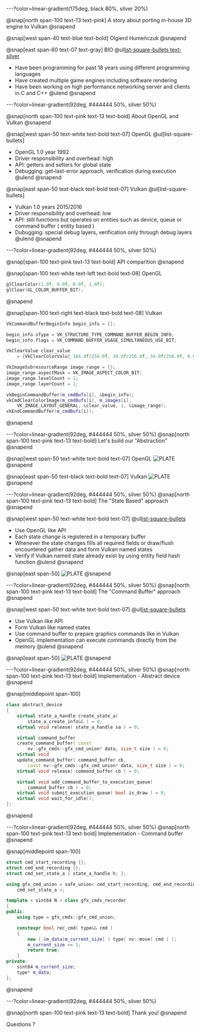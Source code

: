 ---?color=linear-gradient(175deg, black 80%, silver 20%)

@snap[north span-100 text-13 text-pink]
A story about porting in-house 3D engine to Vulkan
@snapend

@snap[west span-40 text-blue text-bold]
Olgierd Humeńczuk
@snapend

@snap[east span-60 text-07 text-gray]
BIO
@ul[list-square-bullets text-silver](false)
- Have been programming for past 18 years using different programming languages
- Have created multiple game engines including software rendering
- Have been working on high performance networking server and clients in C and C++
@ulend
@snapend

---?color=linear-gradient(92deg, #444444 50%, silver 50%)

@snap[north span-100 text-pink text-13 text-bold]
About OpenGL and Vulkan
@snapend

@snap[west span-50 text-white text-bold text-07]
OpenGL
@ul[list-square-bullets]
- OpenGL 1.0 year 1992
- Driver responsibility and overhead: high
- API: getters and setters for global state
- Debugging: get-last-error approach, verification during execution
@ulend
@snapend

@snap[east span-50 text-black text-bold text-07]
Vulkan
@ul[list-square-bullets]
- Vulkan 1.0 years 2015/2016
- Driver responsibility and overhead: low
- API: still functions but operates on entities such as device, queue or command buffer ( entity based )
- Dubugging: special debug layers, verification only through debug layers
@ulend
@snapend

---?color=linear-gradient(92deg, #444444 50%, silver 50%)

@snap[span-100 text-pink text-13 text-bold]
API comparition
@snapend

@snap[span-100 text-white text-left text-bold text-08]
OpenGL
```cpp
glClearColor(1.0f, 0.0f, 0.0f, 1.0f);
glClear(GL_COLOR_BUFFER_BIT);
```
@snapend

@snap[span-100 text-right text-black text-bold text-08]
Vulkan
```cpp
VkCommandBufferBeginInfo begin_info = {};

begin_info.sType = VK_STRUCTURE_TYPE_COMMAND_BUFFER_BEGIN_INFO;
begin_info.flags = VK_COMMAND_BUFFER_USAGE_SIMULTANEOUS_USE_BIT;

VkClearValue clear_value
    = {VkClearColorValu{ 164.0f/256.0f, 30.0f/256.0f, 34.0f/256.0f, 0.0f }};

VkImageSubresourceRange image_range = {};
image_range.aspectMask = VK_IMAGE_ASPECT_COLOR_BIT;
image_range.levelCount = 1;
image_range.layerCount = 1;

vkBeginCommandBuffer(m_cmdBufs[i], &begin_info);
vkCmdClearColorImage(m_cmdBufs[i], m_images[i],
    VK_IMAGE_LAYOUT_GENERAL, &clear_value, 1, &image_range);
vkEndCommandBuffer(m_cmdBufs[i]);
```
@snapend

---?color=linear-gradient(92deg, #444444 50%, silver 50%)
@snap[north span-100 text-pink text-13 text-bold]
Let's build our "Abstraction"
@snapend

@snap[west span-50 text-white text-bold text-07]
OpenGL
![PLATE](assets/opengl_states.png)
@snapend

@snap[east span-50 text-black text-bold text-07]
Vulkan
![PLATE](assets/vulkan_states.png)
@snapend

---?color=linear-gradient(92deg, #444444 50%, silver 50%)
@snap[north span-100 text-pink text-13 text-bold]
The "State Based" approach
@snapend

@snap[west span-50 text-white text-bold text-07]
@ul[list-square-bullets](false)
- Use OpenGL like API
- Each state change is registered in a temporary buffer
- Whenever the state changes fills all required fields or draw/flush encountered gather data and form Vulkan named states
- Verify if Vulkan named state already exist by using entity field hash function
@ulend
@snapend

@snap[east span-50]
![PLATE](assets/state_based_approach.png)
@snapend

---?color=linear-gradient(92deg, #444444 50%, silver 50%)
@snap[north span-100 text-pink text-13 text-bold]
The "Command Buffer" approach
@snapend

@snap[west span-50 text-white text-bold text-07]
@ul[list-square-bullets](false)
- Use Vulkan like API
- Form Vulkan like named states
- Use command buffer to prepare graphics commands like in Vulkan
- OpenGL implementation can execute commands directly from the memory
@ulend
@snapend

@snap[east span-50]
![PLATE](assets/cmdbuf_based_approach.png)
@snapend

---?color=linear-gradient(92deg, #444444 50%, silver 50%)
@snap[north span-100 text-pink text-13 text-bold]
Implementation - Abstract device
@snapend

@snap[middlepoint span-100]
```cpp
class abstract_device
{
    virtual state_a_handle create_state_a(
        state_a_create_info&& ) = 0;
    virtual void release( state_a_handle sa ) = 0;

    virtual command_buffer
    create_command_buffer( const
        nv::gfx_cmds::gfx_cmd_union* data, size_t size ) = 0;
    virtual void
    update_command_buffer( command_buffer cb,
        const nv::gfx_cmds::gfx_cmd_union* data, size_t size ) = 0;
    virtual void release( command_buffer cb ) = 0;

    virtual void add_command_buffer_to_execution_queue(
        command_buffer cb ) = 0;
    virtual void submit_execution_queue( bool is_draw ) = 0;
    virtual void wait_for_idle();
};
```
@snapend

---?color=linear-gradient(92deg, #444444 50%, silver 50%)
@snap[north span-100 text-pink text-13 text-bold]
Implementation - Command buffer
@snapend

@snap[middlepoint span-100]
```cpp
struct cmd_start_recording {};
struct cmd_end_recording {};
struct cmd_set_state_a { state_a_handle h; };

using gfx_cmd_union = safe_union< cmd_start_recording, cmd_end_recording,
    cmd_set_state_a >;

template < sint64 N > class gfx_cmds_recorder
{
public:
    using type = gfx_cmds::gfx_cmd_union;

    constexpr bool rec_cmd( type&& cmd )
    {
        new ( &m_data[m_current_size] ) type( nv::move( cmd ) );
        m_current_size += 1;
        return true;
    }
private:
    sint64 m_current_size;
    type* m_data;
};
```
@snapend

---?color=linear-gradient(92deg, #444444 50%, silver 50%)

@snap[north span-100 text-pink text-13 text-bold]
Thank you!
@snapend

Questions ?

